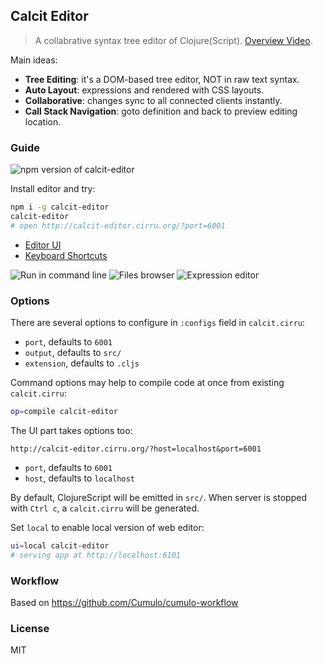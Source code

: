 
Calcit Editor
------

> A collabrative syntax tree editor of Clojure(Script). [Overview Video](https://www.youtube.com/watch?v=u5Eb_6KYGsA&t).

Main ideas:

* **Tree Editing**: it's a DOM-based tree editor, NOT in raw text syntax.
* **Auto Layout**: expressions and rendered with CSS layouts.
* **Collaborative**: changes sync to all connected clients instantly.
* **Call Stack Navigation**: goto definition and back to preview editing location.

### Guide

![npm version of calcit-editor](https://img.shields.io/npm/v/calcit-editor.svg)

Install editor and try:

```bash
npm i -g calcit-editor
calcit-editor
# open http://calcit-editor.cirru.org/?port=6001
```

* [Editor UI](http://calcit-editor.cirru.org/)
* [Keyboard Shortcuts](https://github.com/Cirru/calcit-editor/wiki/Keyboard-Shortcuts)

![Run in command line](https://pbs.twimg.com/media/DLSmv0cVwAEUCMi.png:large)
![Files browser](https://pbs.twimg.com/media/DLSnADUVYAAr43C.png:large)
![Expression editor](https://pbs.twimg.com/media/DLSnJ0FVAAA0Ehd.png:large)

### Options

There are several options to configure in `:configs` field in `calcit.cirru`:

* `port`, defaults to `6001`
* `output`, defaults to `src/`
* `extension`, defaults to `.cljs`

Command options may help to compile code at once from existing `calcit.cirru`:

```bash
op=compile calcit-editor
```

The UI part takes options too:

```
http://calcit-editor.cirru.org/?host=localhost&port=6001
```

* `port`, defaults to `6001`
* `host`, defaults to `localhost`

By default, ClojureScript will be emitted in `src/`.
When server is stopped with `Ctrl c`, a `calcit.cirru` will be generated.

Set `local` to enable local version of web editor:

```bash
ui=local calcit-editor
# serving app at http://localhost:6101
```

### Workflow

Based on https://github.com/Cumulo/cumulo-workflow

### License

MIT
